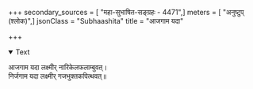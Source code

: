 +++
secondary_sources = [ "महा-सुभाषित-सङ्ग्रहः - 4471",]
meters = [ "अनुष्टुप् (श्लोक)",]
jsonClass = "Subhaashita"
title = "आजगाम यदा"

+++

<details open><summary>Text</summary>

आजगाम यदा लक्ष्मीर् नारिकेलफलाम्बुवत्।  
निर्जगाम यदा लक्ष्मीर् गजभुक्तकपित्थवत्॥
</details>
